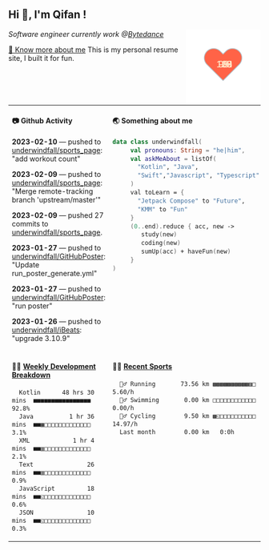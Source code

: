  <h2> Hi 👋, I'm Qifan ! </h2>
 <a href="https://github.com/underwindfall/iBeats"><img align="right" width="150px" src="https://raw.githubusercontent.com/underwindfall/iBeats/main/files/heart.svg"/></a>
 <p><em>Software engineer currently work @<a href="https://www.bytedance.com/en/">Bytedance</a></em></p>
 <p><a href="https://qifanyang.com/resume" target="_blank"> 🔭 Know more about me</a> This is my personal resume site, I built it for fun.</p>
 <table width="960px"><tr><td valign="top" width="50%">

  #### 📷 Github Activity
  <!-- githubActivity starts -->
**2023-02-10** — pushed to [underwindfall/sports_page](https://api.github.com/repos/underwindfall/sports_page): "add workout count"

**2023-02-09** — pushed to [underwindfall/sports_page](https://api.github.com/repos/underwindfall/sports_page): "Merge remote-tracking branch 'upstream/master'"

**2023-02-09** — pushed 27 commits to [underwindfall/sports_page](https://api.github.com/repos/underwindfall/sports_page).

**2023-01-27** — pushed to [underwindfall/GitHubPoster](https://api.github.com/repos/underwindfall/GitHubPoster): "Update run_poster_generate.yml"

**2023-01-27** — pushed to [underwindfall/GitHubPoster](https://api.github.com/repos/underwindfall/GitHubPoster): "run poster"

**2023-01-26** — pushed to [underwindfall/iBeats](https://api.github.com/repos/underwindfall/iBeats): "upgrade 3.10.9"
  <!-- githubActivity ends -->
  </td><td valign="top" width="50%">

  #### 🌏 Something about me
  <!-- profile starts -->
  ```kotlin
  data class underwindfall(
       val pronouns: String = "he|him",
       val askMeAbout = listOf(
         "Kotlin", "Java",
         "Swift","Javascript", "Typescript"
       )
       val toLearn = {
         "Jetpack Compose" to "Future",
         "KMM" to "Fun"
       }
       (0..end).reduce { acc, new ->
          study(new)
          coding(new)
          sumUp(acc) + haveFun(new)
       }
  )
  ```
  <!-- profile ends -->
  </td></tr><tr><td valign="top" width="50%">
  
  #### 🏊‍♂️ <a href="https://gist.github.com/underwindfall/377ee88ba1fabd1e93516e48ca9c61eb" target="_blank">Weekly Development Breakdown</a>
   <!-- codeTime starts -->
   ```text
     Kotlin      48 hrs 30 mins  ■■■■■■■■■■■■■■■■  92.8%
     Java          1 hr 36 mins  ■■▦□□□□□□□□□□□□□   3.1%
     XML            1 hr 4 mins  ■■▥□□□□□□□□□□□□□   2.1%
     Text               26 mins  ■■▥□□□□□□□□□□□□□   0.9%
     JavaScript         18 mins  ■■◱□□□□□□□□□□□□□   0.6%
     JSON               10 mins  ■■◱□□□□□□□□□□□□□   0.3%
   ```
   <!-- codeTime starts -->
   </td>
   <td valign="top" width="50%">

   #### 🤾‍♂️ <a href="https://gist.github.com/underwindfall/76198d6f6918f9f94d022c8ad881f98b" target="_blank">Recent Sports</a>

   <!-- Sports starts -->
   ```text
     ‍🏃‍♂️ Running       73.56 km ▩▩▩▩▩▩▩▩▩▩▨□  5.60/h
     🏊‍♂️ Swimming       0.00 km □□□□□□□□□□□□  0.00/h
     🚴‍♂️ Cycling        9.50 km ▩◱□□□□□□□□□□ 14.97/h
     Last month        0.00 km   0:0h
   ```
   <!-- Sports ends -->
   </td></tr></table>